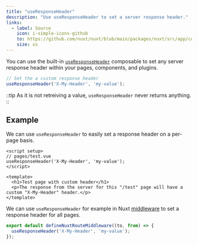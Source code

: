 ```yaml
---
title: "useResponseHeader"
description: "Use useResponseHeader to set a server response header."
links:
  - label: Source
    icon: i-simple-icons-github
    to: https://github.com/nuxt/nuxt/blob/main/packages/nuxt/src/app/composables/ssr.ts
    size: xs
---
```


You can use the built-in [`useResponseHeader`](/docs/api/composables/use-response-header) composable to set any server response header within your pages, components, and plugins.

```ts
// Set the a custom response header
useResponseHeader('X-My-Header', 'my-value');
```

::tip
As it is not retreiving a value, `useResponseHeader` never returns anything.
::

## Example

We can use `useResponseHeader` to easily set a response header on a per-page basis.

```vue [pages/test.vue]
<script setup>
// pages/test.vue
useResponseHeader('X-My-Header', 'my-value');
</script>

<template>
  <h1>Test page with custom header</h1>
  <p>The response from the server for this "/test" page will have a custom "X-My-Header" header.</p>
</template>
```

We can use `useResponseHeader` for example in Nuxt [middleware](/docs/guide/directory-structure/middleware) to set a response header for all pages.

```ts [middleware/my-middleware.ts]
export default defineNuxtRouteMiddleware((to, from) => {
  useResponseHeader('X-My-Header', 'my-value');
});
```

